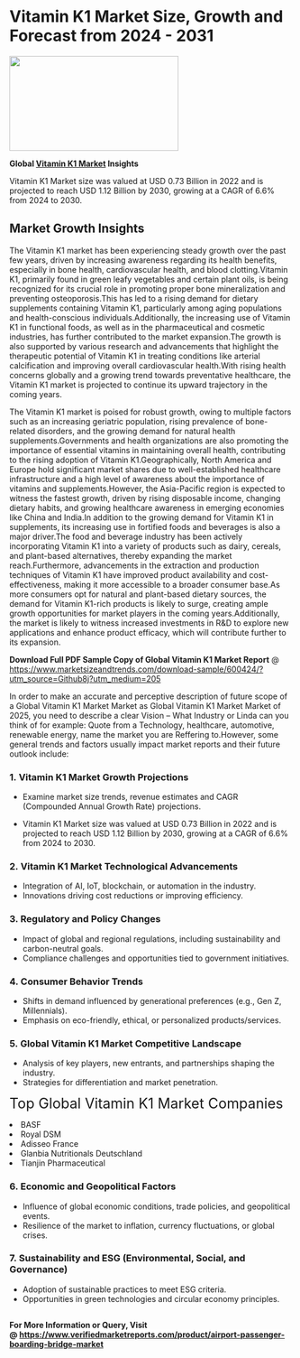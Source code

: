 <H1>Vitamin K1 Market Size, Growth and Forecast from 2024 - 2031</H1><img class="aligncenter size-medium wp-image-584254" src="https://thirdeyenews.in/wp-content/uploads/2024/09/Global-Market-Research-300x168.jpeg" alt="" width="300" height="168" /><p><strong>Global&nbsp;<a href="https://www.marketsizeandtrends.com/download-sample/600424/?utm_source=Github8j?utm_medium=205">Vitamin K1 Market</a> Insights</strong></p><p>Vitamin K1 Market size was valued at USD 0.73 Billion in 2022 and is projected to reach USD 1.12 Billion by 2030, growing at a CAGR of 6.6% from 2024 to 2030.</p><p><h2>Market Growth Insights</h2> <p>The Vitamin K1 market has been experiencing steady growth over the past few years, driven by increasing awareness regarding its health benefits, especially in bone health, cardiovascular health, and blood clotting.Vitamin K1, primarily found in green leafy vegetables and certain plant oils, is being recognized for its crucial role in promoting proper bone mineralization and preventing osteoporosis.This has led to a rising demand for dietary supplements containing Vitamin K1, particularly among aging populations and health-conscious individuals.Additionally, the increasing use of Vitamin K1 in functional foods, as well as in the pharmaceutical and cosmetic industries, has further contributed to the market expansion.The growth is also supported by various research and advancements that highlight the therapeutic potential of Vitamin K1 in treating conditions like arterial calcification and improving overall cardiovascular health.With rising health concerns globally and a growing trend towards preventative healthcare, the Vitamin K1 market is projected to continue its upward trajectory in the coming years.</p> <p>The Vitamin K1 market is poised for robust growth, owing to multiple factors such as an increasing geriatric population, rising prevalence of bone-related disorders, and the growing demand for natural health supplements.Governments and health organizations are also promoting the importance of essential vitamins in maintaining overall health, contributing to the rising adoption of Vitamin K1.Geographically, North America and Europe hold significant market shares due to well-established healthcare infrastructure and a high level of awareness about the importance of vitamins and supplements.However, the Asia-Pacific region is expected to witness the fastest growth, driven by rising disposable income, changing dietary habits, and growing healthcare awareness in emerging economies like China and India.In addition to the growing demand for Vitamin K1 in supplements, its increasing use in fortified foods and beverages is also a major driver.The food and beverage industry has been actively incorporating Vitamin K1 into a variety of products such as dairy, cereals, and plant-based alternatives, thereby expanding the market reach.Furthermore, advancements in the extraction and production techniques of Vitamin K1 have improved product availability and cost-effectiveness, making it more accessible to a broader consumer base.As more consumers opt for natural and plant-based dietary sources, the demand for Vitamin K1-rich products is likely to surge, creating ample growth opportunities for market players in the coming years.Additionally, the market is likely to witness increased investments in R&D to explore new applications and enhance product efficacy, which will contribute further to its expansion.</p> <p><span class=""><strong>Download Full PDF Sample Copy of Global Vitamin K1 Market Report</strong> @ <a href="https://www.marketsizeandtrends.com/download-sample/600424/?utm_source=Github8j?utm_medium=205" target="_blank">https://www.marketsizeandtrends.com/download-sample/600424/?utm_source=Github8j?utm_medium=205</a></span></p><p>In order to make an accurate and perceptive description of future scope of a Global&nbsp;Vitamin K1 Market Market as Global&nbsp;Vitamin K1 Market Market of 2025, you need to describe a clear Vision &ndash; What Industry or Linda can you think of for example: Quote from a Technology, healthcare, automotive, renewable energy, name the market you are Reffering to.However, some general trends and factors usually impact market reports and their future outlook include:</p><h3>1.&nbsp;<strong>Vitamin K1 Market Growth Projections</strong></h3><ul><li>Examine market size trends, revenue estimates and CAGR (Compounded Annual Growth Rate) projections.</li><li><p>Vitamin K1 Market size was valued at USD 0.73 Billion in 2022 and is projected to reach USD 1.12 Billion by 2030, growing at a CAGR of 6.6% from 2024 to 2030.</p></li></ul><h3>2.&nbsp;<strong>Vitamin K1 Market Technological Advancements</strong></h3><ul><li>Integration of AI, IoT, blockchain, or automation in the industry.</li><li>Innovations driving cost reductions or improving efficiency.</li></ul><h3>3.&nbsp;<strong>Regulatory and Policy Changes</strong></h3><ul><li>Impact of global and regional regulations, including sustainability and carbon-neutral goals.</li><li>Compliance challenges and opportunities tied to government initiatives.</li></ul><h3>4.&nbsp;<strong>Consumer Behavior Trends</strong></h3><ul><li>Shifts in demand influenced by generational preferences (e.g., Gen Z, Millennials).</li><li>Emphasis on eco-friendly, ethical, or personalized products/services.</li></ul><h3>5.&nbsp;<strong>Global Vitamin K1 Market Competitive Landscape</strong></h3><ul><li>Analysis of key players, new entrants, and partnerships shaping the industry.</li><li>Strategies for differentiation and market penetration.</li></ul><p data-pm-slice="1 1 []"><span style="color: inherit; font-family: inherit; font-size: 25px;">Top Global Vitamin K1 Market Companies</span></p><div class="" data-test-id=""><p><li>BASF</li><li> Royal DSM</li><li> Adisseo France</li><li> Glanbia Nutritionals Deutschland</li><li> Tianjin Pharmaceutical</li></p></div><h3>6.&nbsp;<strong>Economic and Geopolitical Factors</strong></h3><ul><li>Influence of global economic conditions, trade policies, and geopolitical events.</li><li>Resilience of the market to inflation, currency fluctuations, or global crises.</li></ul><h3>7.&nbsp;<strong>Sustainability and ESG (Environmental, Social, and Governance)</strong></h3><ul><li>Adoption of sustainable practices to meet ESG criteria.</li><li>Opportunities in green technologies and circular economy principles.</li></ul><h2><strong style="font-size: 14px;">For More Information or Query, Visit @&nbsp;</strong><a style="background-color: #ffffff; font-size: 14px;" href="https://www.marketsizeandtrends.com/report/vitamin-k1-market/" target="_blank">https://www.verifiedmarketreports.com/product/airport-passenger-boarding-bridge-market</a></h2>